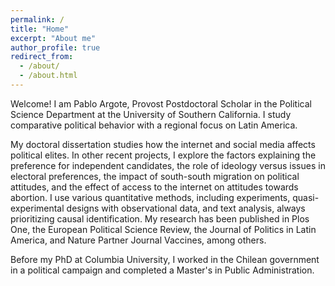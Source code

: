 ```yaml
---
permalink: /
title: "Home"
excerpt: "About me"
author_profile: true
redirect_from: 
  - /about/
  - /about.html
---
```


Welcome! I am Pablo Argote, Provost Postdoctoral Scholar in the Political Science Department at the University of Southern California. I study comparative political behavior with a regional focus on Latin America.

My doctoral dissertation studies how the internet and social media affects political elites. In other recent projects, I explore the factors explaining the preference for independent candidates, the role of ideology versus issues in electoral preferences, the impact of south-south migration on political attitudes, and the effect of access to the internet on attitudes towards abortion. I use various quantitative methods, including experiments, quasi-experimental designs with observational data, and text analysis, always prioritizing causal identification. My research has been published in Plos One, the European Political Science Review, the Journal of Politics in Latin America, and Nature Partner Journal Vaccines, among others.

Before my PhD at Columbia University, I worked in the Chilean government in a political campaign and completed a Master's in Public Administration.  
